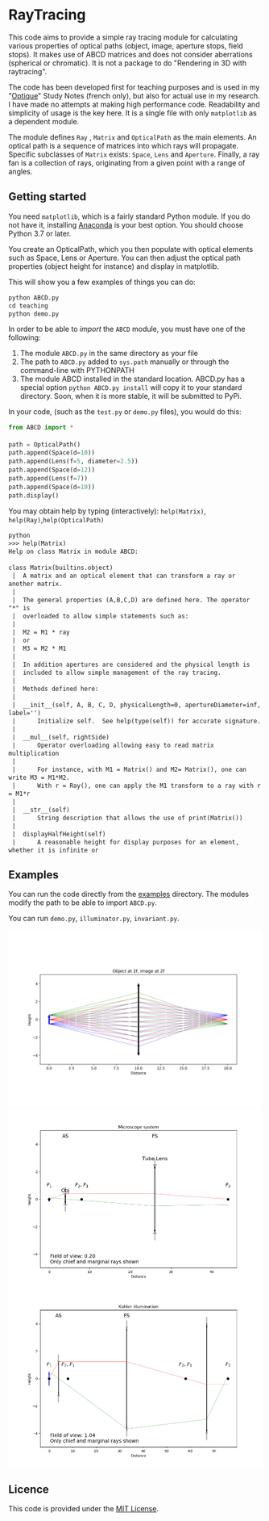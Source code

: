 # RayTracing
This code aims to provide a simple ray tracing module for calculating various properties of optical paths (object, image, aperture stops, field stops).  It makes use of ABCD matrices and does not consider aberrations (spherical or chromatic). It is not a package to do "Rendering in 3D with raytracing".  

The code has been developed first for teaching purposes and is used in my "[Optique](https://itunes.apple.com/ca/book/optique/id949326768?mt=11)" Study Notes (french only), but also for actual use in my research. I have made no attempts at making high performance code.  Readability and simplicity of usage is the key here. It is a single file with only `matplotlib` as a dependent module.

The module defines `Ray` ,  `Matrix` and `OpticalPath` as the main elements.  An optical path is a sequence of matrices into which rays will propagate. Specific subclasses of `Matrix` exists: `Space`, `Lens` and `Aperture`. Finally, a ray fan is a collection of rays, originating from a given point with a range of angles.

## Getting started
You need `matplotlib`, which is a fairly standard Python module. If you do not have it,  installing [Anaconda](https://www.anaconda.com/download/) is your best option. You should choose Python 3.7 or later.

You create an OpticalPath, which you then populate with optical elements such as Space, Lens or Aperture. You can then adjust the optical path properties (object height for instance) and display in matplotlib.

This will show you a few examples of things you can do:

```shell
python ABCD.py
cd teaching
python demo.py
```

In order to be able to *import* the `ABCD` module, you must have one of the following:

1. The module `ABCD.py` in the same directory as your file
2. The path to `ABCD.py` added to `sys.path` manually or through the command-line with PYTHONPATH
3. The module ABCD installed in the standard location. ABCD.py has a special option `python ABCD.py install` will copy it to your standard directory. Soon, when it is more stable, it will be submitted to PyPi.

In your code, (such as the `test.py` or `demo.py`  files), you would do this:

```python
from ABCD import *

path = OpticalPath()
path.append(Space(d=10))
path.append(Lens(f=5, diameter=2.5))
path.append(Space(d=12))
path.append(Lens(f=7))
path.append(Space(d=10))
path.display()
```

You may obtain help by typing (interactively): `help(Matrix)`, `help(Ray)`,`help(OpticalPath)`

```
python
>>> help(Matrix)
Help on class Matrix in module ABCD:

class Matrix(builtins.object)
 |  A matrix and an optical element that can transform a ray or another matrix.
 |  
 |  The general properties (A,B,C,D) are defined here. The operator "*" is 
 |  overloaded to allow simple statements such as:
 |  
 |  M2 = M1 * ray  
 |  or 
 |  M3 = M2 * M1
 |  
 |  In addition apertures are considered and the physical length is 
 |  included to allow simple management of the ray tracing.
 |  
 |  Methods defined here:
 |  
 |  __init__(self, A, B, C, D, physicalLength=0, apertureDiameter=inf, label='')
 |      Initialize self.  See help(type(self)) for accurate signature.
 |  
 |  __mul__(self, rightSide)
 |      Operator overloading allowing easy to read matrix multiplication 
 |      
 |      For instance, with M1 = Matrix() and M2= Matrix(), one can write M3 = M1*M2.
 |      With r = Ray(), one can apply the M1 transform to a ray with r = M1*r
 |  
 |  __str__(self)
 |      String description that allows the use of print(Matrix())
 |  
 |  displayHalfHeight(self)
 |      A reasonable height for display purposes for an element, whether it is infinite or 
```

## Examples

You can run the code directly from the [examples](./examples) directory.  The modules modify the path to be able to import `ABCD.py`.

You can run `demo.py`, `illuminator.py`, `invariant.py`.

![Figure1](assets/Figure1.png)
![Microscope](assets/Microscope.png)
![Illumination](assets/Illumination.png)

## Licence

This code is provided under the [MIT License](./LICENSE).
